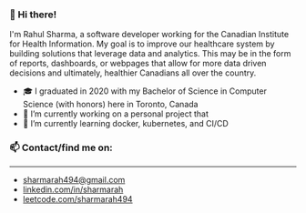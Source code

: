 ### 👋 Hi there! 

I'm Rahul Sharma, a software developer working for the Canadian Institute for Health Information. My goal is to improve our healthcare system by building solutions that leverage data and analytics. This may be in the form of reports, dashboards, or webpages that allow for more data driven decisions and ultimately, healthier Canadians all over the country. 

- 🎓 I graduated in 2020 with my Bachelor of Science in Computer Science (with honors) here in Toronto, Canada
- 🔭 I’m currently working on a personal project that 
- 🌱 I’m currently learning docker, kubernetes, and CI/CD

### 📫 Contact/find me on:
---
- [sharmarah494@gmail.com](sharmarah494@gmail.com)
- [linkedin.com/in/sharmarah](https://www.linkedin.com/in/sharmarah/)
- [leetcode.com/sharmarah494](https://leetcode.com/sharmarah494/)

